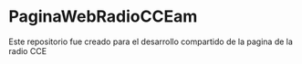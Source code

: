 # PaginaWebRadioCCEam
Este repositorio fue creado para el desarrollo compartido de la pagina de la radio CCE
